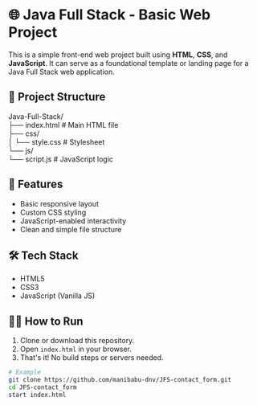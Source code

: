 # 🌐 Java Full Stack - Basic Web Project

This is a simple front-end web project built using **HTML**, **CSS**, and **JavaScript**. 
It can serve as a foundational template or landing page for a Java Full Stack web application.

## 📁 Project Structure
Java-Full-Stack/<br>
├── index.html # Main HTML file<br>
├── css/<br>
│ └── style.css # Stylesheet<br>
└── js/<br>
└── script.js # JavaScript logic

## 🚀 Features

- Basic responsive layout
- Custom CSS styling
- JavaScript-enabled interactivity
- Clean and simple file structure

## 🛠️ Tech Stack

- HTML5
- CSS3
- JavaScript (Vanilla JS)

## 🧑‍💻 How to Run

1. Clone or download this repository.
2. Open `index.html` in your browser.
3. That's it! No build steps or servers needed.

```bash
# Example
git clone https://github.com/manibabu-dnv/JFS-contact_form.git
cd JFS-contact_form
start index.html

